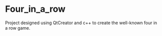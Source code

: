 # Four_in_a_row
Project designed using QtCreator and c++ to create the well-known four in a row game.

